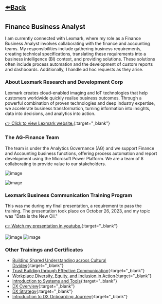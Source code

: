 ## [⬅️Back](./)

## Finance Business Analyst
I am currently connected with Lexmark, where my role as a Finance Business Analyst involves collaborating with the finance and accounting teams. My responsibilities include gathering business requirements, creating technical specifications, translating these requirements into a business intelligence (BI) context, and providing solutions. These solutions often include process automation and the development of custom reports and dashboards. Additionally, I handle ad hoc requests as they arise.

### About Lexmark Research and Development Corp
Lexmark creates cloud-enabled imaging and IoT technologies that help customers worldwide quickly realise business outcomes. Through a powerful combination of proven technologies and deep industry expertise, we accelerate business transformation, turning information into insights, data into decisions, and analytics into action.

[👉 Click to view Lexmark website.](https://www.lexmark.com/en_ph/careers/careers-about.html){:target="_blank"} 

### The AG-Finance Team
The team is under the Analytics Governance (AG) and we support Finance and Accounting business functions, offering process automation and report development using the Microsoft Power Platform. We are a team of 8 collaborating to provide value to our stakeholders.

![image](https://github.com/greatcyan/cyrus-baruc-data-analytics-portfolio/assets/95137493/3ae47d43-9341-48a1-bed0-db2db8b73cf5)

![image](https://github.com/greatcyan/cyrus-baruc-data-analytics-portfolio/assets/95137493/bda10b62-0d6c-4536-947e-3d16b8af83f2)

### Lexmark Business Communication Training Program
This was me during my final presentation, a requirement to pass the training. The presentation took place on October 26, 2023, and my topic was "Data is the New Oil." 

[👉 Watch my presentation in youtube.](https://www.youtube.com/watch?v=QsVjVikTm_E){:target="_blank"}

![image](https://github.com/greatcyan/cyrus-baruc-data-analytics-portfolio/assets/95137493/508e1b1a-bacb-4105-8391-28e29a359b8a)
![image](https://github.com/greatcyan/cyrus-baruc-data-analytics-portfolio/assets/95137493/0ca47d1a-ed7a-4d1b-ae6e-d296ed911d25)

### Other Trainings and Certificates

- [Building Shared Understanding across Cultural Divides](https://skillsoft.digitalbadges.skillsoft.com/b68d77e8-9a61-4dc3-b90d-dd80e435e609#gs.7cak1t){:target="_blank"}
- [Trust Building through Effective Communication](https://skillsoft.digitalbadges.skillsoft.com/7ba8bb09-ae05-4a4f-a7e7-339589a7728f#gs.7casj8){:target="_blank"}
- [Workplace Diversity, Equity, and Inclusion in Action](https://skillsoft.digitalbadges.skillsoft.com/98b218bc-dc93-4432-8ff2-e59fb4fd49d6#gs.7cau3b){:target="_blank"}
- [Introduction to Systems and Tools](https://lexlearn.digitalbadges.skillsoft.com/f475330f-03f9-499d-915d-f2071ca74d2d#gs.7cavu6){:target="_blank"}
- [DX Overview](https://lexlearn.digitalbadges.skillsoft.com/25d27605-a1b2-4961-b5d9-2fa81086d396#gs.7cay7o){:target="_blank"}
- [DX Strategy](https://lexlearn.digitalbadges.skillsoft.com/ea8f30f7-e66e-4858-aa71-271e04f0326f){:target="_blank"}
- [Introduction to DX Onboarding Journey](https://lexlearn.digitalbadges.skillsoft.com/23047b0e-7332-43c7-9b63-7dbab6fa99fa#gs.7cb2ee){:target="_blank"}




